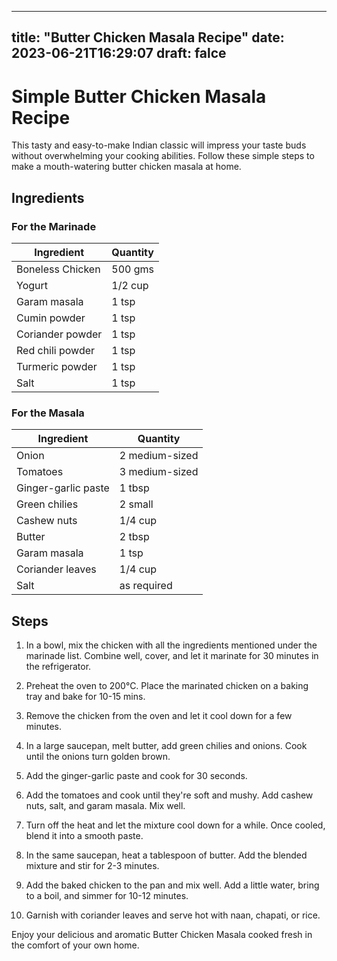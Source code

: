 
---
title: "Butter Chicken Masala Recipe"
date: 2023-06-21T16:29:07
draft: falce
---

# Simple Butter Chicken Masala Recipe

This tasty and easy-to-make Indian classic will impress your taste buds without overwhelming your cooking abilities. Follow these simple steps to make a mouth-watering butter chicken masala at home.

## Ingredients

### For the Marinade

| Ingredient | Quantity |
|---|---|
| Boneless Chicken | 500 gms |
| Yogurt | 1/2 cup |
| Garam masala | 1 tsp |
| Cumin powder | 1 tsp |
| Coriander powder | 1 tsp |
| Red chili powder | 1 tsp |
| Turmeric powder | 1 tsp |
| Salt | 1 tsp |

### For the Masala

| Ingredient | Quantity |
|---|---|
| Onion | 2 medium-sized |
| Tomatoes | 3 medium-sized |
| Ginger-garlic paste | 1 tbsp |
| Green chilies | 2 small |
| Cashew nuts | 1/4 cup |
| Butter | 2 tbsp |
| Garam masala | 1 tsp |
| Coriander leaves | 1/4 cup |
| Salt | as required |

## Steps

1. In a bowl, mix the chicken with all the ingredients mentioned under the marinade list. Combine well, cover, and let it marinate for 30 minutes in the refrigerator.

2. Preheat the oven to 200°C. Place the marinated chicken on a baking tray and bake for 10-15 mins.

3. Remove the chicken from the oven and let it cool down for a few minutes.

4. In a large saucepan, melt butter, add green chilies and onions. Cook until the onions turn golden brown.

5. Add the ginger-garlic paste and cook for 30 seconds.

6. Add the tomatoes and cook until they're soft and mushy. Add cashew nuts, salt, and garam masala. Mix well.

7. Turn off the heat and let the mixture cool down for a while. Once cooled, blend it into a smooth paste.

8. In the same saucepan, heat a tablespoon of butter. Add the blended mixture and stir for 2-3 minutes.

9. Add the baked chicken to the pan and mix well. Add a little water, bring to a boil, and simmer for 10-12 minutes.

10. Garnish with coriander leaves and serve hot with naan, chapati, or rice.

Enjoy your delicious and aromatic Butter Chicken Masala cooked fresh in the comfort of your own home.
